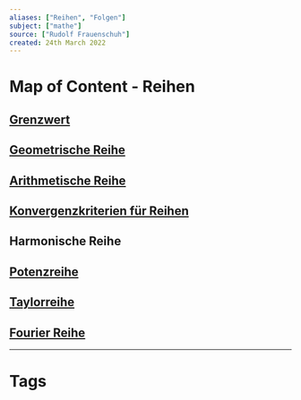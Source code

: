 ```yaml
---
aliases: ["Reihen", "Folgen"]
subject: ["mathe"]
source: ["Rudolf Frauenschuh"]
created: 24th March 2022
---
```


# Map of Content - Reihen

## [Grenzwert](../mathe%20(3)/Grenzwert.md)

## [Geometrische Reihe](Geometrische%20Reihe)

## [Arithmetische Reihe](Arithmetische%20Reihe)

## [Konvergenzkriterien für Reihen](Konvergenzkriterien%20für%20Reihen.md)

## Harmonische Reihe

## [Potenzreihe](Potenzreihe.md)

## [Taylorreihe](Taylorreihe.md)

## [Fourier Reihe](Fourier%20Reihe.md)

---

# Tags